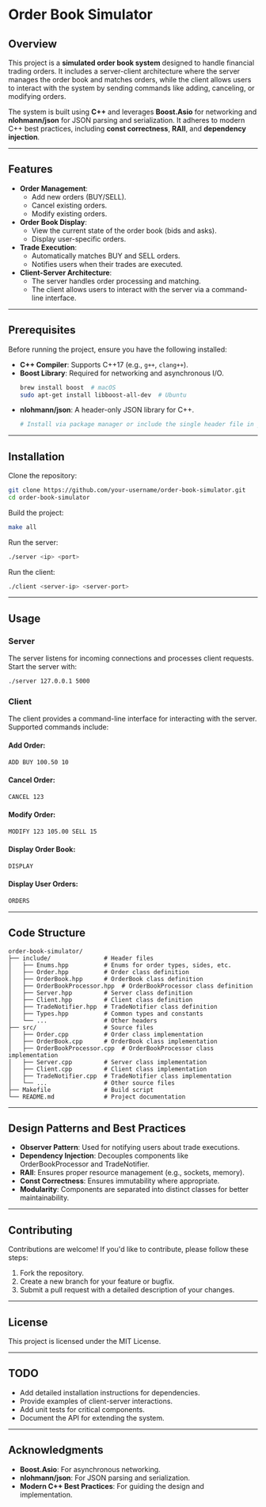# Order Book Simulator

## Overview  
This project is a **simulated order book system** designed to handle financial trading orders. It includes a server-client architecture where the server manages the order book and matches orders, while the client allows users to interact with the system by sending commands like adding, canceling, or modifying orders.

The system is built using **C++** and leverages **Boost.Asio** for networking and **nlohmann/json** for JSON parsing and serialization. It adheres to modern C++ best practices, including **const correctness**, **RAII**, and **dependency injection**.

---

## Features  
- **Order Management**:
  - Add new orders (BUY/SELL).
  - Cancel existing orders.
  - Modify existing orders.
- **Order Book Display**:
  - View the current state of the order book (bids and asks).
  - Display user-specific orders.
- **Trade Execution**:
  - Automatically matches BUY and SELL orders.
  - Notifies users when their trades are executed.
- **Client-Server Architecture**:
  - The server handles order processing and matching.
  - The client allows users to interact with the server via a command-line interface.

---

## Prerequisites  
Before running the project, ensure you have the following installed:  
- **C++ Compiler**: Supports C++17 (e.g., `g++`, `clang++`).  
- **Boost Library**: Required for networking and asynchronous I/O.  
  ```bash
  brew install boost  # macOS
  sudo apt-get install libboost-all-dev  # Ubuntu
  ```
- **nlohmann/json**: A header-only JSON library for C++.
  ```bash
  # Install via package manager or include the single header file in your project.
  ```

---

## Installation  
Clone the repository:
```bash
git clone https://github.com/your-username/order-book-simulator.git
cd order-book-simulator
```

Build the project:
```bash
make all
```

Run the server:
```bash
./server <ip> <port>
```

Run the client:
```bash
./client <server-ip> <server-port>
```

---

## Usage  
### Server  
The server listens for incoming connections and processes client requests. Start the server with:
```bash
./server 127.0.0.1 5000
```

### Client  
The client provides a command-line interface for interacting with the server. Supported commands include:

#### Add Order:
```bash
ADD BUY 100.50 10
```

#### Cancel Order:
```bash
CANCEL 123
```

#### Modify Order:
```bash
MODIFY 123 105.00 SELL 15
```

#### Display Order Book:
```bash
DISPLAY
```

#### Display User Orders:
```bash
ORDERS
```

---

## Code Structure  
```
order-book-simulator/
├── include/               # Header files
│   ├── Enums.hpp          # Enums for order types, sides, etc.
│   ├── Order.hpp          # Order class definition
│   ├── OrderBook.hpp      # OrderBook class definition
│   ├── OrderBookProcessor.hpp  # OrderBookProcessor class definition
│   ├── Server.hpp         # Server class definition
│   ├── Client.hpp         # Client class definition
│   ├── TradeNotifier.hpp  # TradeNotifier class definition
│   ├── Types.hpp          # Common types and constants
│   └── ...                # Other headers
├── src/                   # Source files
│   ├── Order.cpp          # Order class implementation
│   ├── OrderBook.cpp      # OrderBook class implementation
│   ├── OrderBookProcessor.cpp  # OrderBookProcessor class implementation
│   ├── Server.cpp         # Server class implementation
│   ├── Client.cpp         # Client class implementation
│   ├── TradeNotifier.cpp  # TradeNotifier class implementation
│   └── ...                # Other source files
├── Makefile               # Build script
└── README.md              # Project documentation
```

---

## Design Patterns and Best Practices  
- **Observer Pattern**: Used for notifying users about trade executions.
- **Dependency Injection**: Decouples components like OrderBookProcessor and TradeNotifier.
- **RAII**: Ensures proper resource management (e.g., sockets, memory).
- **Const Correctness**: Ensures immutability where appropriate.
- **Modularity**: Components are separated into distinct classes for better maintainability.

---

## Contributing  
Contributions are welcome! If you'd like to contribute, please follow these steps:

1. Fork the repository.
2. Create a new branch for your feature or bugfix.
3. Submit a pull request with a detailed description of your changes.

---

## License  
This project is licensed under the MIT License.

---

## TODO  
- Add detailed installation instructions for dependencies.
- Provide examples of client-server interactions.
- Add unit tests for critical components.
- Document the API for extending the system.

---

## Acknowledgments  
- **Boost.Asio**: For asynchronous networking.
- **nlohmann/json**: For JSON parsing and serialization.
- **Modern C++ Best Practices**: For guiding the design and implementation.
